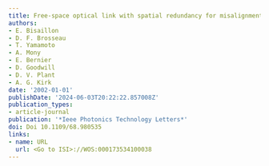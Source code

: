 ```yaml
---
title: Free-space optical link with spatial redundancy for misalignment tolerance
authors:
- E. Bisaillon
- D. F. Brosseau
- T. Yamamoto
- A. Mony
- E. Bernier
- D. Goodwill
- D. V. Plant
- A. G. Kirk
date: '2002-01-01'
publishDate: '2024-06-03T20:22:22.857008Z'
publication_types:
- article-journal
publication: '*Ieee Photonics Technology Letters*'
doi: Doi 10.1109/68.980535
links:
- name: URL
  url: <Go to ISI>://WOS:000173534100038
---
```


